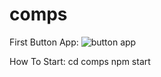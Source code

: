 # comps
First Button App:
![button app](https://github.com/abeer117/comps/assets/102556073/2cdaf633-8d3e-4cd3-b712-1fe709430de6)

How To Start: 
cd comps
npm start
